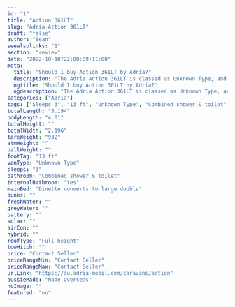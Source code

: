 ```yaml
---
id: "1"
title: "Action 361LT"
slug: "Adria-Action-361LT"
draft: "false"
author: "Sean"
seealsolinks: "1"
section: "review"
date: "2022-10-10T22:00:09+11:00"
meta:
  title: "Should I buy Action 361LT by Adria?"
  description: "The Adria Action 361LT is classed as Unknown Type, and sleeps 3 people. It is Made Overseas and comes in at 13 ft. It generally has Combined shower & toilet."
  ogtitle: "Should I buy Action 361LT by Adria?"
  ogdescription: "The Adria Action 361LT is classed as Unknown Type, and sleeps 3 people. It is Made Overseas and comes in at 13 ft. It generally has Combined shower & toilet."
categories: ["Adria"]
tags: ["Sleeps 3", "13 ft", "Unknown Type", "Combined shower & toilet", "Full height", "Price Unknown", "Made Overseas"]
totalLength: "5.194"
bodyLength: "4.01"
totalHeight: ""
totalWidth: "2.196"
tareWeight: "932"
atmWeight: ""
ballWeight: ""
footTag: "13 ft"
vanType: "Unknown Type"
sleeps: "3"
bathroom: "Combined shower & toilet"
internalBathroom: "Yes"
mainBed: "Dinette converts to large double"
bunks: ""
freshWater: ""
greyWater: ""
battery: ""
solar: ""
airCon: ""
hybrid: ""
roofType: "Full height"
towHitch: ""
price: "Contact Seller"
priceRangeMin: "Contact Seller"
priceRangeMax: "Contact Seller"
urlLink: "https://au.adria-mobil.com/caravans/action"
aussieMade: "Made Overseas"
noImage: ""
featured: "no"
---
```

